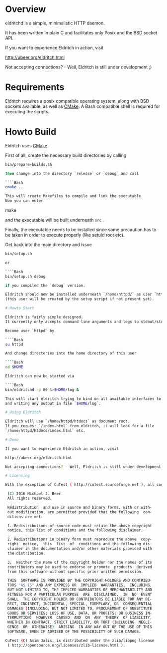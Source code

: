 # Overview

eldritchd is a simple, minimalistic HTTP daemon.

It has been written in plain C and facilitates only Posix and the
BSD socket API.

If you want to experience Eldritch in action, visit

http://ubeer.org/eldritch.html

Not accepting connections? - Well, Eldritch is still under development ;)

# Requirements

Eldritch requires a posix compatible operating system, along with
BSD sockets available, as well as  [CMake](https://cmake.org).
A Bash compatible shell is required for executing the scripts.

# Howto Build

Eldritch uses [CMake](https://cmake.org).

First of all, create the necessary build directories by calling

````Bash
bin/prepare-builds.sh

then change into the directory `release` or `debug` and call

````Bash
cmake ..

This will create Makefiles to compile and link the executable.
Now you can enter

````
make

and the executable will be built underneath `src` .

Finally, the executable needs to be installed since some precaution has to be
taken in order to execute properly (like setuid root etc).

Get back into the main directory and issue

````Bash
bin/setup.sh

or

````Bash
bin/setup.sh debug

if you compiled the `debug` version.

Eldritch should now be installed underneath `/home/httpd/` as user `httpd`
(this user will be created by the setup script if not present yet).

# Howto Start

Eldritch is fairly simple designed.
It currently only accepts command line arguments and logs to stdout/stderr .

Become user `httpd` by

````Bash
su httpd

And change directories into the home directory of this user

````Bash
cd $HOME

Eldritch can now be started via

````Bash
bin/eldritchd -p 80 &>$HOME/log &

This will start eldritch trying to bind on all available interfaces to bord 80
and writing any output in file `$HOME/log`.

# Using Eldritch

Eldritch will use `/home/httpd/htdocs` as document root.
If you request `/index.html` from eldritch, it will look for a file
`/home/httpd/htdocs/index.html` etc.

# Demo

If you want to experience Eldritch in action, visit

http://ubeer.org/eldritch.html

Not accepting connections? - Well, Eldritch is still under development ;)

# Licensing

With the exception of CuTest ( http://cutest.sourceforge.net ), all code

 (C) 2016 Michael J. Beer
 All rights reserved.

 Redistribution  and use in source and binary forms, with or with‐
 out modification, are permitted provided that the following  con‐
 ditions are met:

 1. Redistributions of source code must retain the above copyright
 notice, this list of conditions and the following disclaimer.

 2. Redistributions in binary form must reproduce the above  copy‐
 right  notice,  this  list  of  conditions and the following dis‐
 claimer in the documentation and/or other materials provided with
 the distribution.

 3.  Neither the name of the copyright holder nor the names of its
 contributors may be used to endorse or promote  products  derived
 from this software without specific prior written permission.

 THIS  SOFTWARE IS PROVIDED BY THE COPYRIGHT HOLDERS AND CONTRIBU‐
 TORS "AS IS" AND ANY EXPRESS OR  IMPLIED  WARRANTIES,  INCLUDING,
 BUT NOT LIMITED TO, THE IMPLIED WARRANTIES OF MERCHANTABILITY AND
 FITNESS FOR A PARTICULAR PURPOSE  ARE  DISCLAIMED.  IN  NO  EVENT
 SHALL  THE COPYRIGHT HOLDER OR CONTRIBUTORS BE LIABLE FOR ANY DI‐
 RECT, INDIRECT, INCIDENTAL, SPECIAL, EXEMPLARY, OR  CONSEQUENTIAL
 DAMAGES (INCLUDING, BUT NOT LIMITED TO, PROCUREMENT OF SUBSTITUTE
 GOODS OR SERVICES; LOSS OF USE, DATA, OR PROFITS; OR BUSINESS IN‐
 TERRUPTION)  HOWEVER  CAUSED  AND  ON  ANY  THEORY  OF LIABILITY,
 WHETHER IN CONTRACT, STRICT LIABILITY, OR TORT (INCLUDING  NEGLI‐
 GENCE  OR  OTHERWISE)  ARISING  IN ANY WAY OUT OF THE USE OF THIS
 SOFTWARE, EVEN IF ADVISED OF THE POSSIBILITY OF SUCH DAMAGE.

CuTest (C) Asim Jalis, is distributed under the zlib/libpng license
 ( http://opensource.org/licenses/zlib-license.html ).

